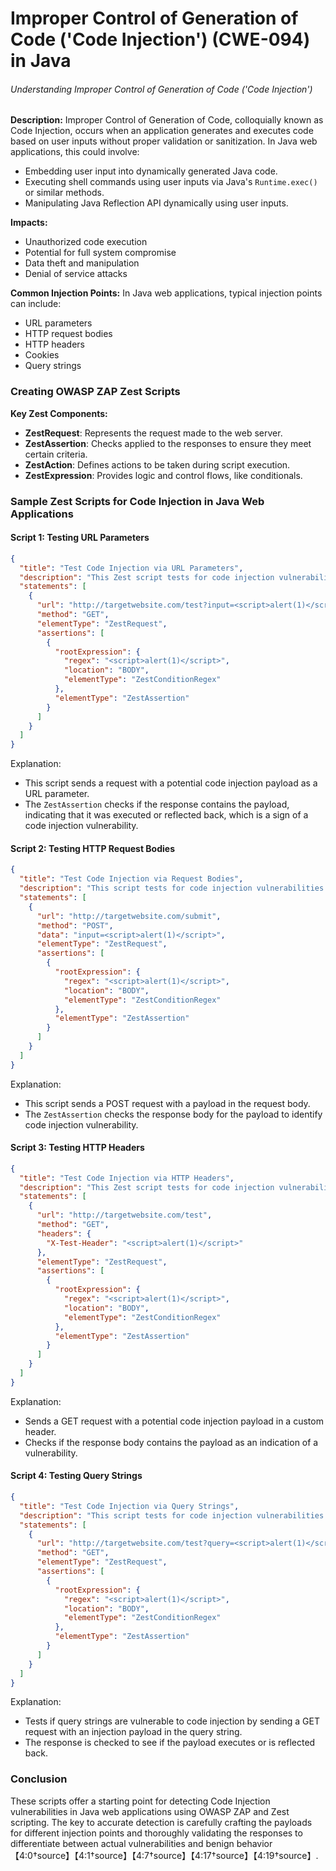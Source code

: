 # Improper Control of Generation of Code ('Code Injection') (CWE-094) in Java

###### Understanding Improper Control of Generation of Code ('Code Injection')

**Description:**
Improper Control of Generation of Code, colloquially known as Code Injection, occurs when an application generates and executes code based on user inputs without proper validation or sanitization. In Java web applications, this could involve:
- Embedding user input into dynamically generated Java code.
- Executing shell commands using user inputs via Java's `Runtime.exec()` or similar methods.
- Manipulating Java Reflection API dynamically using user inputs.

**Impacts:**
- Unauthorized code execution
- Potential for full system compromise
- Data theft and manipulation
- Denial of service attacks

**Common Injection Points:**
In Java web applications, typical injection points can include:
- URL parameters
- HTTP request bodies
- HTTP headers
- Cookies
- Query strings

### Creating OWASP ZAP Zest Scripts

**Key Zest Components:**
- **ZestRequest**: Represents the request made to the web server.
- **ZestAssertion**: Checks applied to the responses to ensure they meet certain criteria.
- **ZestAction**: Defines actions to be taken during script execution.
- **ZestExpression**: Provides logic and control flows, like conditionals.

### Sample Zest Scripts for Code Injection in Java Web Applications

#### Script 1: Testing URL Parameters

```json
{
  "title": "Test Code Injection via URL Parameters",
  "description": "This Zest script tests for code injection vulnerabilities via URL parameters in a Java web app.",
  "statements": [
    {
      "url": "http://targetwebsite.com/test?input=<script>alert(1)</script>",
      "method": "GET",
      "elementType": "ZestRequest",
      "assertions": [
        {
          "rootExpression": {
            "regex": "<script>alert(1)</script>",
            "location": "BODY",
            "elementType": "ZestConditionRegex"
          },
          "elementType": "ZestAssertion"
        }
      ]
    }
  ]
}
```

Explanation:
- This script sends a request with a potential code injection payload as a URL parameter.
- The `ZestAssertion` checks if the response contains the payload, indicating that it was executed or reflected back, which is a sign of a code injection vulnerability.

#### Script 2: Testing HTTP Request Bodies

```json
{
  "title": "Test Code Injection via Request Bodies",
  "description": "This script tests for code injection vulnerabilities via HTTP request bodies in a Java web app.",
  "statements": [
    {
      "url": "http://targetwebsite.com/submit",
      "method": "POST",
      "data": "input=<script>alert(1)</script>",
      "elementType": "ZestRequest",
      "assertions": [
        {
          "rootExpression": {
            "regex": "<script>alert(1)</script>",
            "location": "BODY",
            "elementType": "ZestConditionRegex"
          },
          "elementType": "ZestAssertion"
        }
      ]
    }
  ]
}
```

Explanation:
- This script sends a POST request with a payload in the request body.
- The `ZestAssertion` checks the response body for the payload to identify code injection vulnerability.

#### Script 3: Testing HTTP Headers

```json
{
  "title": "Test Code Injection via HTTP Headers",
  "description": "This Zest script tests for code injection vulnerabilities via custom HTTP headers in a Java web app.",
  "statements": [
    {
      "url": "http://targetwebsite.com/test",
      "method": "GET",
      "headers": {
        "X-Test-Header": "<script>alert(1)</script>"
      },
      "elementType": "ZestRequest",
      "assertions": [
        {
          "rootExpression": {
            "regex": "<script>alert(1)</script>",
            "location": "BODY",
            "elementType": "ZestConditionRegex"
          },
          "elementType": "ZestAssertion"
        }
      ]
    }
  ]
}
```

Explanation:
- Sends a GET request with a potential code injection payload in a custom header.
- Checks if the response body contains the payload as an indication of a vulnerability.

#### Script 4: Testing Query Strings

```json
{
  "title": "Test Code Injection via Query Strings",
  "description": "This script tests for code injection vulnerabilities through query strings in a Java web app.",
  "statements": [
    {
      "url": "http://targetwebsite.com/test?query=<script>alert(1)</script>",
      "method": "GET",
      "elementType": "ZestRequest",
      "assertions": [
        {
          "rootExpression": {
            "regex": "<script>alert(1)</script>",
            "location": "BODY",
            "elementType": "ZestConditionRegex"
          },
          "elementType": "ZestAssertion"
        }
      ]
    }
  ]
}
```

Explanation:
- Tests if query strings are vulnerable to code injection by sending a GET request with an injection payload in the query string.
- The response is checked to see if the payload executes or is reflected back.

### Conclusion

These scripts offer a starting point for detecting Code Injection vulnerabilities in Java web applications using OWASP ZAP and Zest scripting. The key to accurate detection is carefully crafting the payloads for different injection points and thoroughly validating the responses to differentiate between actual vulnerabilities and benign behavior【4:0†source】【4:1†source】【4:7†source】【4:17†source】【4:19†source】.